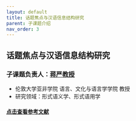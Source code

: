 ```yaml
---
layout: default
title: 话题焦点与汉语信息结构研究
parent: 子课题介绍
nav_order: 3
---
```


## 话题焦点与汉语信息结构研究

### 子课题负责人：[蒋严教授](https://www.soas.ac.uk/about/yan-jiang)
- 伦敦大学亚非学院 语言、文化与语言学学院 教授
- 研究领域：形式语义学、形式语用学

#### [点击查看参考文献](https://formalsemchinese.com/references-topic/)
